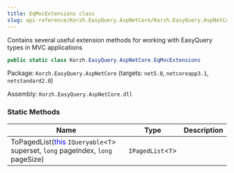 ```yaml
---
title: EqMvcExtensions class
slug: api-reference/Korzh.EasyQuery.AspNetCore/Korzh.EasyQuery.AspNetCore namespace/eqmvcextensions-class
---
```



Contains several useful extension methods for working with EasyQuery types in MVC applications
```csharp
public static class Korzh.EasyQuery.AspNetCore.EqMvcExtensions

```
Package: `Korzh.EasyQuery.AspNetCore` (targets: `net5.0`, `netcoreapp3.1`, `netstandard2.0`)

Assembly: `Korzh.EasyQuery.AspNetCore.dll`

### Static Methods

| Name | Type | Description | 
| --- | --- | --- | 
| ToPagedList(<span style='color: blue'>this</span> `IQueryable`&lt;`T`&gt; superset, `long` pageIndex, `long` pageSize) | `IPagedList`&lt;`T`&gt; |  |